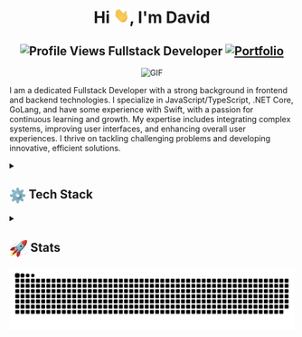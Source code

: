 <h1 align="center">Hi <img src="https://github.com/dmdinh22/dmdinh22/blob/main/icons/Hi.gif" width="28px"/>, I'm David</h1>
<h2 align="center">
  <img src="https://komarev.com/ghpvc/?username=dmdinh22&color=dc143c&style=for-the-badge" alt="Profile Views" style="height:21px;">
  Fullstack Developer
  <a href="https://davidmdinh.com">
    <img src="https://img.shields.io/badge/Portfolio-543DE0?style=for-the-badge&logo=About.me&logoColor=white" alt="Portfolio" style="height:22px;">
  </a>
</h2>
<div align="center">
 <img alt="GIF" src="https://media4.giphy.com/media/v1.Y2lkPTc5MGI3NjExZXRic3l6d3R1eWFzYnF1Y2tnNWFmamY1b3g2c2NkOWg3c2R1dmo1MCZlcD12MV9pbnRlcm5hbF9naWZfYnlfaWQmY3Q9Zw/l0MYDGA3Du1hBR4xG/giphy.webp" />
</div>

I am a dedicated Fullstack Developer with a strong background in frontend and backend technologies. I specialize in JavaScript/TypeScript, .NET Core, GoLang, and have some experience with Swift, with a passion for continuous learning and growth. My expertise includes integrating complex systems, improving user interfaces, and enhancing overall user experiences. I thrive on tackling challenging problems and developing innovative, efficient solutions.

<details>
  <summary><h2> <img align="center" src="https://github.com/dmdinh22/dmdinh22/blob/main/icons/techstack.gif"  width="29"/> Tech Stack</h2></summary>

  #### Languages
  ![C#](https://img.shields.io/badge/c%23-%23239120.svg?style=for-the-badge&logo=csharp&logoColor=white)
  ![CSS3](https://img.shields.io/badge/css3-%231572B6.svg?style=for-the-badge&logo=css3&logoColor=white)
  ![Go](https://img.shields.io/badge/go-%2300ADD8.svg?style=for-the-badge&logo=go&logoColor=white)
  ![GraphQL](https://img.shields.io/badge/-GraphQL-E10098?style=for-the-badge&logo=graphql&logoColor=white)
  ![HTML5](https://img.shields.io/badge/html5-%23E34F26.svg?style=for-the-badge&logo=html5&logoColor=white)
  ![JavaScript](https://img.shields.io/badge/javascript-%23323330.svg?style=for-the-badge&logo=javascript&logoColor=%23F7DF1E)
  ![Markdown](https://img.shields.io/badge/markdown-%23000000.svg?style=for-the-badge&logo=markdown&logoColor=white)
  ![Python](https://img.shields.io/badge/python-3670A0?style=for-the-badge&logo=python&logoColor=ffdd54)
  ![Swift](https://img.shields.io/badge/swift-F54A2A?style=for-the-badge&logo=swift&logoColor=white)
  ![Typescript](https://img.shields.io/badge/TypeScript-007ACC?style=for-the-badge&logo=typescript&logoColor=white)


  #### Libraries/Frameworks
  ![Apollo-GraphQL](https://img.shields.io/badge/-ApolloGraphQL-311C87?style=for-the-badge&logo=apollo-graphql)
  ![.Net](https://img.shields.io/badge/.NET-5C2D91?style=for-the-badge&logo=.net&logoColor=white)
  ![Apache Kafka](https://img.shields.io/badge/Apache%20Kafka-000?style=for-the-badge&logo=apachekafka)
  ![Bootstrap](https://img.shields.io/badge/bootstrap-%23563D7C.svg?style=for-the-badge&logo=bootstrap&logoColor=white)
  ![Django](https://img.shields.io/badge/django-%23092E20.svg?style=for-the-badge&logo=django&logoColor=white)
  ![Express.js](https://img.shields.io/badge/threejs-black?style=for-the-badge&logo=three.js&logoColor=white)
  ![iOS](https://img.shields.io/badge/iOS-000000?style=for-the-badge&logo=ios&logoColor=white)
  ![jQuery](https://img.shields.io/badge/jquery-%230769AD.svg?style=for-the-badge&logo=jquery&logoColor=white)
  ![Next JS](https://img.shields.io/badge/Next-black?style=for-the-badge&logo=next.js&logoColor=white)
  ![NodeJS](https://img.shields.io/badge/node.js-6DA55F?style=for-the-badge&logo=node.js&logoColor=white)
  ![React](https://img.shields.io/badge/react-%2320232a.svg?style=for-the-badge&logo=react&logoColor=%2361DAFB)
  ![Styled Components](https://img.shields.io/badge/styled--components-DB7093?style=for-the-badge&logo=styled-components&logoColor=white)
  ![TailwindCSS](https://img.shields.io/badge/tailwindcss-%2338B2AC.svg?style=for-the-badge&logo=tailwind-css&logoColor=white)
  ![Webpack](https://img.shields.io/badge/webpack-%238DD6F9.svg?style=for-the-badge&logo=webpack&logoColor=black)




  ### Databases
  ![AmazonDynamoDB](https://img.shields.io/badge/Amazon%20DynamoDB-4053D6?style=for-the-badge&logo=Amazon%20DynamoDB&logoColor=white)
  ![Firebase](https://img.shields.io/badge/firebase-%23039BE5.svg?style=for-the-badge&logo=firebase)
  ![MicrosoftSQLServer](https://img.shields.io/badge/Microsoft%20SQL%20Server-CC2927?style=for-the-badge&logo=microsoft%20sql%20server&logoColor=white)
  ![MongoDB](https://img.shields.io/badge/MongoDB-%234ea94b.svg?style=for-the-badge&logo=mongodb&logoColor=white)
  ![MySQL](https://img.shields.io/badge/mysql-%2300f.svg?style=for-the-badge&logo=mysql&logoColor=white)
  ![Postgres](https://img.shields.io/badge/postgres-%23316192.svg?style=for-the-badge&logo=postgresql&logoColor=white)
  ![Redis](https://img.shields.io/badge/redis-%23DD0031.svg?style=for-the-badge&logo=redis&logoColor=white)
  ![SQLite](https://img.shields.io/badge/sqlite-%2307405e.svg?style=for-the-badge&logo=sqlite&logoColor=white)
  ![Supabase](https://img.shields.io/badge/Supabase-3ECF8E?style=for-the-badge&logo=supabase&logoColor=white)


  #### Deployment | CI/CD
  ![AWS](https://img.shields.io/badge/AWS-%23FF9900.svg?style=for-the-badge&logo=amazon-aws&logoColor=white)
  ![CircleCI](https://img.shields.io/badge/circle%20ci-%23161616.svg?style=for-the-badge&logo=circleci&logoColor=white)
  ![DigitalOcean](https://img.shields.io/badge/DigitalOcean-%230167ff.svg?style=for-the-badge&logo=digitalOcean&logoColor=white)
  ![GitHub Actions](https://img.shields.io/badge/github%20actions-%232671E5.svg?style=for-the-badge&logo=githubactions&logoColor=white)
  ![Google Cloud](https://img.shields.io/badge/GoogleCloud-%234285F4.svg?style=for-the-badge&logo=google-cloud&logoColor=white)
  ![Heroku](https://img.shields.io/badge/heroku-%23430098.svg?style=for-the-badge&logo=heroku&logoColor=white)
  ![Netlify](https://img.shields.io/badge/netlify-%23000000.svg?style=for-the-badge&logo=netlify&logoColor=#00C7B7)
  ![Vercel](https://img.shields.io/badge/vercel-%23000000.svg?style=for-the-badge&logo=vercel&logoColor=white)


  #### Tools
  ![Cloudflare](https://img.shields.io/badge/Cloudflare-F38020?style=for-the-badge&logo=Cloudflare&logoColor=white)
  ![Datadog](https://img.shields.io/badge/datadog-%23632CA6.svg?style=for-the-badge&logo=datadog&logoColor=white)
  ![Figma](https://img.shields.io/badge/figma-%23F24E1E.svg?style=for-the-badge&logo=figma&logoColor=white)
  ![Notion](https://img.shields.io/badge/Notion-%23000000.svg?style=for-the-badge&logo=notion&logoColor=white)

</details>

<details>
  <summary><h2> <img align="center" src="https://github.com/dmdinh22/dmdinh22/blob/main/icons/stats.gif" width="32"/> Stats</h2></summary>

  ### GitHub
  <div align="center">

   ![](https://github-readme-stats.vercel.app/api/top-langs/?username=dmdinh22&theme=tokyonight&hide_border=false&include_all_commits=true&count_private=false&layout=compact)<br/>
   ![](https://github-readme-stats.vercel.app/api?username=dmdinh22&theme=tokyonight&hide_border=false&include_all_commits=true&count_private=false)<br/>
   ![](https://github-readme-streak-stats.herokuapp.com/?user=dmdinh22&theme=tokyonight&hide_border=false)<br/>
   ![](https://github-readme-activity-graph.vercel.app/graph?username=dmdinh22&theme=tokyo-night)

  </div>
</details>

<div align="center">
  <picture>
    <source media="(prefers-color-scheme: dark)" srcset="https://github.com/dmdinh22/dmdinh22/blob/output/github-contribution-grid-snake-dark.svg">
    <source media="(prefers-color-scheme: light)" srcset="https://github.com/dmdinh22/dmdinh22/blob/output/github-contribution-grid-snake.svg">
    <img alt="github contribution grid snake animation" src="https://github.com/dmdinh22/dmdinh22/blob/output/github-contribution-grid-snake.svg">
  </picture>
</div>
